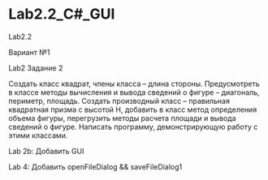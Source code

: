 # Lab2.2_С#_GUI
Lab2.2

Вариант №1

Lab2 Задание 2

Создать класс квадрат, члены класса – длина стороны. Предусмотреть в классе методы вычисления и вывода сведений о фигуре – диагональ, периметр, площадь. Создать производный класс – правильная квадратная призма с высотой H, добавить в класс метод определения объема фигуры, перегрузить методы расчета площади и вывода сведений о фигуре. Написать программу, демонстрирующую работу с этими классами.

Lab 2b:
Добавить GUI

Lab 4:
Добавить openFileDialog && saveFileDialog1
